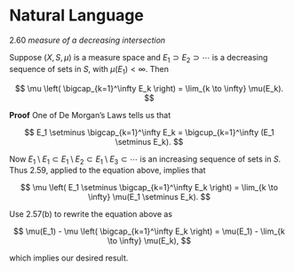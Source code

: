 # Natural Language

2.60  *measure of a decreasing intersection*

Suppose $(X, S, \mu)$ is a measure space and $E_1 \supset E_2 \supset \cdots$ is a decreasing sequence of sets in $S$, with $\mu(E_1) < \infty$. Then

$$
\mu \left( \bigcap_{k=1}^\infty E_k \right) = \lim_{k \to \infty} \mu(E_k).
$$

**Proof** One of De Morgan’s Laws tells us that

$$
E_1 \setminus \bigcap_{k=1}^\infty E_k = \bigcup_{k=1}^\infty (E_1 \setminus E_k).
$$

Now $E_1 \setminus E_1 \subset E_1 \setminus E_2 \subset E_1 \setminus E_3 \subset \cdots$ is an increasing sequence of sets in $S$. Thus 2.59, applied to the equation above, implies that

$$
\mu \left( E_1 \setminus \bigcap_{k=1}^\infty E_k \right) = \lim_{k \to \infty} \mu(E_1 \setminus E_k).
$$

Use 2.57(b) to rewrite the equation above as

$$
\mu(E_1) - \mu \left( \bigcap_{k=1}^\infty E_k \right) = \mu(E_1) - \lim_{k \to \infty} \mu(E_k),
$$

which implies our desired result.

